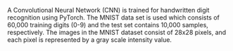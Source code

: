 A Convolutional Neural Network (CNN) is trained for handwritten digit recognition using PyTorch. The MNIST data set is used which consists of 60,000 training digits (0-9) and the test set contains 10,000 samples, respectively. The images in the MNIST dataset consist of 28x28 pixels, and each pixel is represented by a gray scale intensity value.
